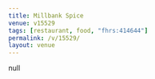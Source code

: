 ```yaml
---
title: Millbank Spice
venue: v15529
tags: [restaurant, food, "fhrs:414644"]
permalink: /v/15529/
layout: venue
---
```

null
